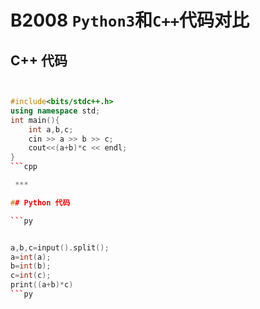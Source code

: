 # B2008 `Python3`和`C++`代码对比

## C++ 代码

```cpp


#include<bits/stdc++.h>
using namespace std;
int main(){
    int a,b,c;
    cin >> a >> b >> c;
    cout<<(a+b)*c << endl;
}
```cpp

 ***

## Python 代码

```py


a,b,c=input().split();
a=int(a);
b=int(b);
c=int(c);
print((a+b)*c)
```py
